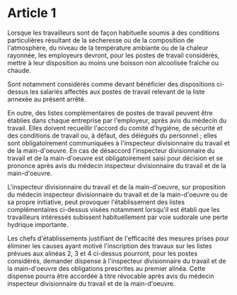 # Article 1

Lorsque les travailleurs sont de façon habituelle soumis à des conditions particulières résultant de la sécheresse ou de la composition de l'atmosphère, du niveau de la température ambiante ou de la chaleur rayonnée, les employeurs devront, pour les postes de travail considérés, mettre à leur disposition au moins une boisson non alcoolisée fraîche ou chaude.

Sont notamment considérés comme devant bénéficier des dispositions ci-dessus les salariés affectés aux postes de travail relevant de la liste annexée au présent arrêté.

En outre, des listes complémentaires de postes de travail peuvent être établies dans chaque entreprise par l'employeur, après avis du médecin du travail. Elles doivent recueillir l'accord du comité d'hygiène, de sécurité et des conditions de travail ou, à défaut, des délégués du personnel ; elles sont obligatoirement communiquées à l'inspecteur divisionnaire du travail et de la main-d'oeuvre. En cas de désaccord l'inspecteur divisionnaire du travail et de la main-d'oeuvre est obligatoirement saisi pour décision et se prononce après avis du médecin inspecteur divisionnaire du travail et de la main-d'oeuvre.

L'inspecteur divisionnaire du travail et de la main-d'oeuvre, sur proposition du médecin inspecteur divisionnaire du travail et de la main-d'oeuvre ou de sa propre initiative, peut provoquer l'établissement des listes complémentaires ci-dessus visées notamment lorsqu'il est établi que les travailleurs intéressés subissent habituellement par voie sudorale une perte hydrique importante.

Les chefs d'établissements justifiant de l'efficacité des mesures prises pour éliminer les causes ayant motivé l'inscription des travaux sur les listes prévues aux alinéas 2, 3 et 4 ci-dessus pourront, pour les postes considérés, demander dispense à l'inspecteur divisionnaire du travail et de la main-d'oeuvre des obligations prescrites au premier alinéa. Cette dispense pourra être accordée à titre révocable après avis du médecin inspecteur divisionnaire du travail et de la main-d'oeuvre.
